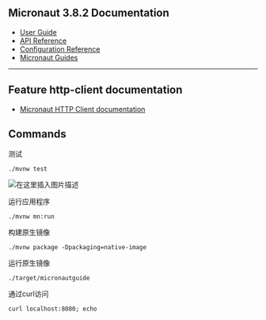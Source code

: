 ## Micronaut 3.8.2 Documentation

- [User Guide](https://docs.micronaut.io/3.8.2/guide/index.html)
- [API Reference](https://docs.micronaut.io/3.8.2/api/index.html)
- [Configuration Reference](https://docs.micronaut.io/3.8.2/guide/configurationreference.html)
- [Micronaut Guides](https://guides.micronaut.io/index.html)

---

## Feature http-client documentation

- [Micronaut HTTP Client documentation](https://docs.micronaut.io/latest/guide/index.html#httpClient)

## Commands

测试
```
./mvnw test
```
![在这里插入图片描述](https://img-blog.csdnimg.cn/a690edd05b1846ea892cfb4348503897.png)


运行应用程序
```
./mvnw mn:run
```

构建原生镜像
```
./mvnw package -Dpackaging=native-image
```

运行原生镜像
```
./target/micronautguide
```

通过curl访问
```
curl localhost:8080; echo
```
